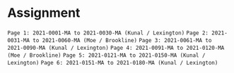 # Assignment
`Page 1: 2021-0001-MA to 2021-0030-MA (Kunal / Lexington)`
`Page 2: 2021-0031-MA to 2021-0060-MA (Moe / Brookline)`
`Page 3: 2021-0061-MA to 2021-0090-MA (Kunal / Lexington)`
`Page 4: 2021-0091-MA to 2021-0120-MA (Moe / Brookline)`
`Page 5: 2021-0121-MA to 2021-0150-MA (Kunal / Lexington)`
`Page 6: 2021-0151-MA to 2021-0180-MA (Kunal / Lexington)`